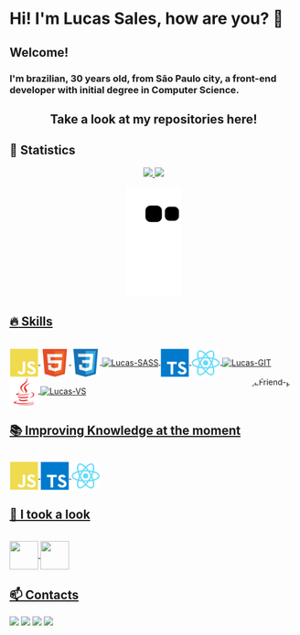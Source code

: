 # Hi! I'm Lucas Sales, how are you? 👋

## Welcome!

### I'm brazilian, 30 years old, from São Paulo city, a front-end developer with initial degree in Computer Science.

<div align='center'>
  <h2>
    <a
    target="_blank"
    style="text-decoration: none"
    href="https://github.com/lfriiend?tab=stars"
    >Take a look at my repositories here!</a>
  </h2>
</div>

## :rocket: Statistics
<div align="center">
  <a href="https://github.com/lfriiend">
  <img height="180em" src="https://github-readme-stats.vercel.app/api?username=lfriiend&show_icons=true&theme=dark&include_all_commits=true&count_private=true"/>
  <img height="180em" src="https://github-readme-stats.vercel.app/api/top-langs/?username=lfriiend&layout=compact&langs_count=7&theme=dark"/>
    
  ![Snake animation](https://github.com/lfriiend/lfriiend/blob/output/github-contribution-grid-snake.svg)
    
</div>
  
 ## :fire: Skills
  <div style="display: inline_block"><br>
  <img align="center" alt="Lucas-Js" height="50" width="50" src="https://raw.githubusercontent.com/devicons/devicon/master/icons/javascript/javascript-plain.svg">
  <img align="center" alt="Lucas-HTML" height="50" width="50" src="https://raw.githubusercontent.com/devicons/devicon/master/icons/html5/html5-original.svg">
  <img align="center" alt="Lucas-CSS" height="50" width="50" src="https://raw.githubusercontent.com/devicons/devicon/master/icons/css3/css3-original.svg">
  <img align="center" alt="Lucas-SASS"  height="50" width="50" src="https://cdn.jsdelivr.net/gh/devicons/devicon/icons/sass/sass-original.svg" />
  <img align="center" alt="Lucas-TS" height="50" width="50" src="https://raw.githubusercontent.com/devicons/devicon/master/icons/typescript/typescript-original.svg">
  <img align="center" alt="Lucas-REACT" height="50" width="50" src="https://raw.githubusercontent.com/devicons/devicon/master/icons/react/react-original.svg">
  <img align="center" alt="Lucas-GIT"  height="50" width="50" src="https://cdn.jsdelivr.net/gh/devicons/devicon/icons/git/git-original.svg" />
  <img align="center" alt="Lucas-JAVA" height="50" width="50" src="https://raw.githubusercontent.com/devicons/devicon/master/icons/java/java-plain.svg">
  <img align="center" alt="Lucas-VS"  height="50" width="50" src="https://user-images.githubusercontent.com/108142878/188039955-d02f0029-b2d6-4101-85d3-25a28baae374.png"/>
  <img align="right" alt="LFriend-pic" height="150" style="border-radius:50px;" src="https://media.discordapp.net/attachments/846274310615465985/978869026619027526/2ac.jpg">
</div>
  
  ## 📚 Improving Knowledge at the moment
  <div style="display: inline_block"><br>
  <img align="center" alt="Lucas-Js" height="50" width="50" src="https://raw.githubusercontent.com/devicons/devicon/master/icons/javascript/javascript-plain.svg">
  <img align="center" alt="Lucas-TS" height="50" width="50" src="https://raw.githubusercontent.com/devicons/devicon/master/icons/typescript/typescript-original.svg">
  <img align="center" alt="Lucas-REACT" height="50" width="50" src="https://raw.githubusercontent.com/devicons/devicon/master/icons/react/react-original.svg">
  </div>
  
  <div> 
    
  ## 👀 I took a look
  <div style="display: inline_block"><br>
  <img align="center"  height="50" width="50" src="https://user-images.githubusercontent.com/108142878/193302675-d7113fb4-a808-49f5-9465-ccf18cf31cfb.png"/>
  <img align="center" height="50" width="50" src="https://cdn.jsdelivr.net/gh/devicons/devicon/icons/jest/jest-plain.svg" />    
  </div>
    
  ## 📫 Contacts  
  <a href="https://instagram.com/nao_eo_lucas" target="_blank"><img src="https://img.shields.io/badge/-Instagram-%23E4405F?style=for-the-badge&logo=instagram&logoColor=white" target="_blank"></a>
 <a href="https://discord.gg/WmzdadBQ" target="_blank"><img src="https://img.shields.io/badge/Discord-7289DA?style=for-the-badge&logo=discord&logoColor=white" target="_blank"></a> 
  <a href = "mailto:lucas.salles.oliveira@gmail.com"><img src="https://img.shields.io/badge/-Gmail-%23333?style=for-the-badge&logo=gmail&logoColor=white" target="_blank"></a>
  <a href="https://www.linkedin.com/in/lucas-sales-oliveira-4b58073b/" target="_blank"><img src="https://img.shields.io/badge/-LinkedIn-%230077B5?style=for-the-badge&logo=linkedin&logoColor=white" target="_blank"></a> 

</div>
